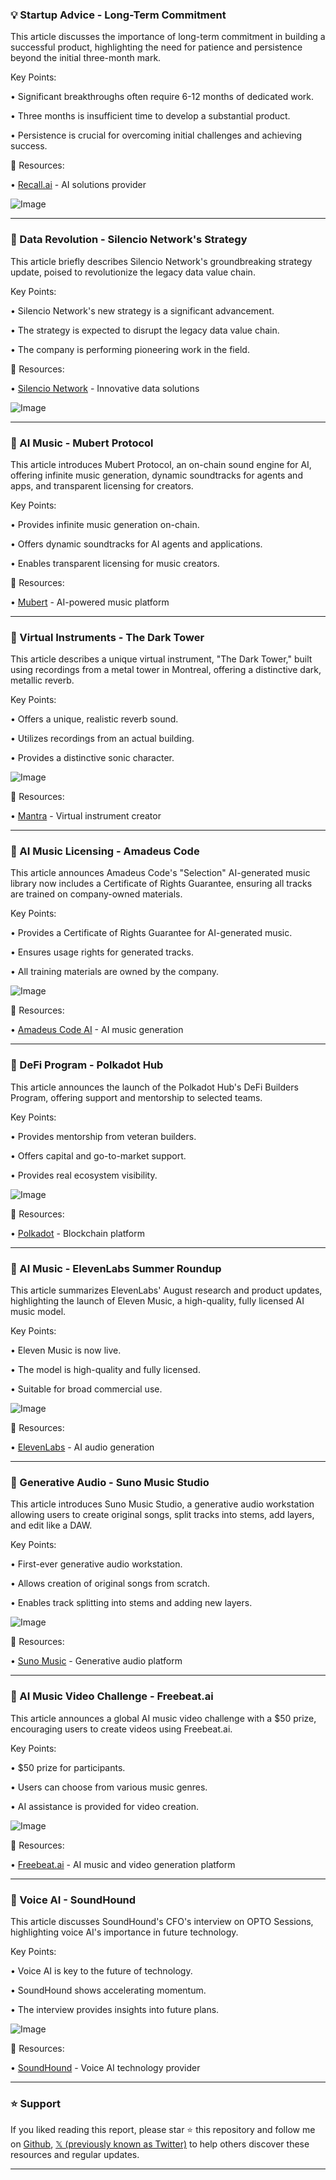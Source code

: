 ### 💡 Startup Advice - Long-Term Commitment

This article discusses the importance of long-term commitment in building a successful product, highlighting the need for patience and persistence beyond the initial three-month mark.

Key Points:

•  Significant breakthroughs often require 6-12 months of dedicated work.


•  Three months is insufficient time to develop a substantial product.


•  Persistence is crucial for overcoming initial challenges and achieving success.


🔗 Resources:

• [Recall.ai](https://x.com/recallai) - AI solutions provider


![Image](https://pbs.twimg.com/amplify_video_thumb/1966601090981642240/img/rdfli2wpkM_YEo78.jpg)


---
### 🚀 Data Revolution - Silencio Network's Strategy

This article briefly describes Silencio Network's groundbreaking strategy update, poised to revolutionize the legacy data value chain.

Key Points:

•  Silencio Network's new strategy is a significant advancement.


•  The strategy is expected to disrupt the legacy data value chain.


•  The company is performing pioneering work in the field.



🔗 Resources:

• [Silencio Network](https://x.com/silencioNetwork) -  Innovative data solutions


![Image](https://pbs.twimg.com/media/G0qteuTXcAAfEeA?format=jpg&name=small)


---
### 🤖 AI Music - Mubert Protocol

This article introduces Mubert Protocol, an on-chain sound engine for AI, offering infinite music generation, dynamic soundtracks for agents and apps, and transparent licensing for creators.

Key Points:

•  Provides infinite music generation on-chain.


•  Offers dynamic soundtracks for AI agents and applications.


•  Enables transparent licensing for music creators.


🔗 Resources:

• [Mubert](https://x.com/mubertapp) -  AI-powered music platform


---
### 🤖 Virtual Instruments - The Dark Tower

This article describes a unique virtual instrument, "The Dark Tower," built using recordings from a metal tower in Montreal, offering a distinctive dark, metallic reverb.

Key Points:

•  Offers a unique, realistic reverb sound.


•  Utilizes recordings from an actual building.


•  Provides a distinctive sonic character.


![Image](https://pbs.twimg.com/ext_tw_video_thumb/1964811492139696128/pu/img/EK3mF6JeofCmZJ0S.jpg)

🔗 Resources:

• [Mantra](https://x.com/mntra_io) -  Virtual instrument creator


---
### 🤖 AI Music Licensing - Amadeus Code

This article announces Amadeus Code's "Selection" AI-generated music library now includes a Certificate of Rights Guarantee, ensuring all tracks are trained on company-owned materials.

Key Points:

•  Provides a Certificate of Rights Guarantee for AI-generated music.


•  Ensures usage rights for generated tracks.


•  All training materials are owned by the company.


![Image](https://pbs.twimg.com/amplify_video_thumb/1963821249445912576/img/o3MkOgwwwmbAEqlI.jpg)

🔗 Resources:

• [Amadeus Code AI](https://x.com/AmadeusCodeAI) - AI music generation


---
### 🚀 DeFi Program - Polkadot Hub

This article announces the launch of the Polkadot Hub's DeFi Builders Program, offering support and mentorship to selected teams.

Key Points:

•  Provides mentorship from veteran builders.


•  Offers capital and go-to-market support.


•  Provides real ecosystem visibility.


![Image](https://pbs.twimg.com/media/Gz6ePQeWAAEWHcm?format=png&name=small)

🔗 Resources:

• [Polkadot](https://x.com/Polkadot) - Blockchain platform


---
### 🤖 AI Music - ElevenLabs Summer Roundup

This article summarizes ElevenLabs' August research and product updates, highlighting the launch of Eleven Music, a high-quality, fully licensed AI music model.

Key Points:

•  Eleven Music is now live.


•  The model is high-quality and fully licensed.


•  Suitable for broad commercial use.


![Image](https://pbs.twimg.com/media/GzxO1DraYAEkcQy?format=jpg&name=small)

🔗 Resources:

• [ElevenLabs](https://x.com/elevenlabsio) - AI audio generation


---
### 🤖 Generative Audio - Suno Music Studio

This article introduces Suno Music Studio, a generative audio workstation allowing users to create original songs, split tracks into stems, add layers, and edit like a DAW.

Key Points:

•  First-ever generative audio workstation.


•  Allows creation of original songs from scratch.


•  Enables track splitting into stems and adding new layers.


![Image](https://pbs.twimg.com/amplify_video_thumb/1961524427847331840/img/ESf3MdfEnR2Rx-YP.jpg)

🔗 Resources:

• [Suno Music](https://x.com/SunoMusic) - Generative audio platform


---
### 🚀 AI Music Video Challenge - Freebeat.ai

This article announces a global AI music video challenge with a $50 prize, encouraging users to create videos using Freebeat.ai.

Key Points:

•  $50 prize for participants.


•  Users can choose from various music genres.


•  AI assistance is provided for video creation.


![Image](https://pbs.twimg.com/media/GziEtnZWEAgSlbj?format=jpg&name=small)

🔗 Resources:

• [Freebeat.ai](https://x.com/freebeat_ai) - AI music and video generation platform


---
### 🤖 Voice AI - SoundHound

This article discusses SoundHound's CFO's interview on OPTO Sessions, highlighting voice AI's importance in future technology.

Key Points:

•  Voice AI is key to the future of technology.


•  SoundHound shows accelerating momentum.


•  The interview provides insights into future plans.


![Image](https://pbs.twimg.com/amplify_video_thumb/1961479699017629696/img/v_uI97i_m0mRZSu3.jpg)

🔗 Resources:

• [SoundHound](https://x.com/SoundHound) - Voice AI technology provider


---

### ⭐️ Support

If you liked reading this report, please star ⭐️ this repository and follow me on [Github](https://github.com/Drix10), [𝕏 (previously known as Twitter)](https://x.com/DRIX_10_) to help others discover these resources and regular updates.

---